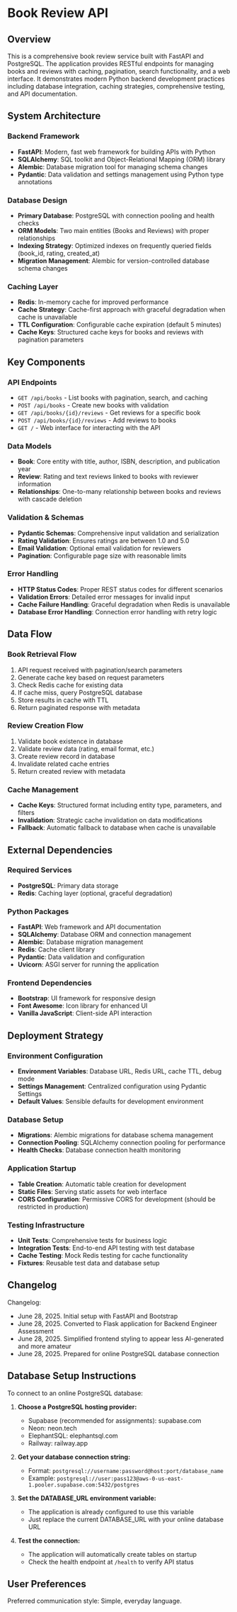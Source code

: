 # Book Review API

## Overview

This is a comprehensive book review service built with FastAPI and PostgreSQL. The application provides RESTful endpoints for managing books and reviews with caching, pagination, search functionality, and a web interface. It demonstrates modern Python backend development practices including database integration, caching strategies, comprehensive testing, and API documentation.

## System Architecture

### Backend Framework
- **FastAPI**: Modern, fast web framework for building APIs with Python
- **SQLAlchemy**: SQL toolkit and Object-Relational Mapping (ORM) library
- **Alembic**: Database migration tool for managing schema changes
- **Pydantic**: Data validation and settings management using Python type annotations

### Database Design
- **Primary Database**: PostgreSQL with connection pooling and health checks
- **ORM Models**: Two main entities (Books and Reviews) with proper relationships
- **Indexing Strategy**: Optimized indexes on frequently queried fields (book_id, rating, created_at)
- **Migration Management**: Alembic for version-controlled database schema changes

### Caching Layer
- **Redis**: In-memory cache for improved performance
- **Cache Strategy**: Cache-first approach with graceful degradation when cache is unavailable
- **TTL Configuration**: Configurable cache expiration (default 5 minutes)
- **Cache Keys**: Structured cache keys for books and reviews with pagination parameters

## Key Components

### API Endpoints
- `GET /api/books` - List books with pagination, search, and caching
- `POST /api/books` - Create new books with validation
- `GET /api/books/{id}/reviews` - Get reviews for a specific book
- `POST /api/books/{id}/reviews` - Add reviews to books
- `GET /` - Web interface for interacting with the API

### Data Models
- **Book**: Core entity with title, author, ISBN, description, and publication year
- **Review**: Rating and text reviews linked to books with reviewer information
- **Relationships**: One-to-many relationship between books and reviews with cascade deletion

### Validation & Schemas
- **Pydantic Schemas**: Comprehensive input validation and serialization
- **Rating Validation**: Ensures ratings are between 1.0 and 5.0
- **Email Validation**: Optional email validation for reviewers
- **Pagination**: Configurable page size with reasonable limits

### Error Handling
- **HTTP Status Codes**: Proper REST status codes for different scenarios
- **Validation Errors**: Detailed error messages for invalid input
- **Cache Failure Handling**: Graceful degradation when Redis is unavailable
- **Database Error Handling**: Connection error handling with retry logic

## Data Flow

### Book Retrieval Flow
1. API request received with pagination/search parameters
2. Generate cache key based on request parameters
3. Check Redis cache for existing data
4. If cache miss, query PostgreSQL database
5. Store results in cache with TTL
6. Return paginated response with metadata

### Review Creation Flow
1. Validate book existence in database
2. Validate review data (rating, email format, etc.)
3. Create review record in database
4. Invalidate related cache entries
5. Return created review with metadata

### Cache Management
- **Cache Keys**: Structured format including entity type, parameters, and filters
- **Invalidation**: Strategic cache invalidation on data modifications
- **Fallback**: Automatic fallback to database when cache is unavailable

## External Dependencies

### Required Services
- **PostgreSQL**: Primary data storage
- **Redis**: Caching layer (optional, graceful degradation)

### Python Packages
- **FastAPI**: Web framework and API documentation
- **SQLAlchemy**: Database ORM and connection management
- **Alembic**: Database migration management
- **Redis**: Cache client library
- **Pydantic**: Data validation and configuration
- **Uvicorn**: ASGI server for running the application

### Frontend Dependencies
- **Bootstrap**: UI framework for responsive design
- **Font Awesome**: Icon library for enhanced UI
- **Vanilla JavaScript**: Client-side API interaction

## Deployment Strategy

### Environment Configuration
- **Environment Variables**: Database URL, Redis URL, cache TTL, debug mode
- **Settings Management**: Centralized configuration using Pydantic Settings
- **Default Values**: Sensible defaults for development environment

### Database Setup
- **Migrations**: Alembic migrations for database schema management
- **Connection Pooling**: SQLAlchemy connection pooling for performance
- **Health Checks**: Database connection health monitoring

### Application Startup
- **Table Creation**: Automatic table creation for development
- **Static Files**: Serving static assets for web interface
- **CORS Configuration**: Permissive CORS for development (should be restricted in production)

### Testing Infrastructure
- **Unit Tests**: Comprehensive tests for business logic
- **Integration Tests**: End-to-end API testing with test database
- **Cache Testing**: Mock Redis testing for cache functionality
- **Fixtures**: Reusable test data and database setup

## Changelog

Changelog:
- June 28, 2025. Initial setup with FastAPI and Bootstrap
- June 28, 2025. Converted to Flask application for Backend Engineer Assessment
- June 28, 2025. Simplified frontend styling to appear less AI-generated and more amateur
- June 28, 2025. Prepared for online PostgreSQL database connection

## Database Setup Instructions

To connect to an online PostgreSQL database:

1. **Choose a PostgreSQL hosting provider:**
   - Supabase (recommended for assignments): supabase.com
   - Neon: neon.tech
   - ElephantSQL: elephantsql.com
   - Railway: railway.app

2. **Get your database connection string:**
   - Format: `postgresql://username:password@host:port/database_name`
   - Example: `postgresql://user:pass123@aws-0-us-east-1.pooler.supabase.com:5432/postgres`

3. **Set the DATABASE_URL environment variable:**
   - The application is already configured to use this variable
   - Just replace the current DATABASE_URL with your online database URL

4. **Test the connection:**
   - The application will automatically create tables on startup
   - Check the health endpoint at `/health` to verify API status

## User Preferences

Preferred communication style: Simple, everyday language.